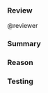 ### Review
<!-- (Optional) Assign this PR, or add [wip] if not ready for review. -->
@reviewer

### Summary
<!-- Description of PR, with any special instructions for your reviewers. -->

### Reason
<!-- Why are you making this change? Can be a link to a Jira ticket, GH issue, 
Trello card, etc. -->

### Testing
<!-- How can your reviewers test your change? How did you test it? -->

<!-- (Optional) Include link to topic in Netlify preview after it's generated 
(around 10mins after PR is created) -->
